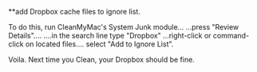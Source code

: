**add Dropbox cache files to ignore list.

To do this, run CleanMyMac's System Junk module...
...press "Review Details"....
....in the search line type "Dropbox"
...right-click or command-click on located files....
select "Add to Ignore List".

Voila. Next time you Clean, your Dropbox should be fine.

